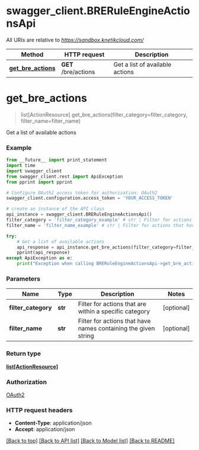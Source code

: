 # swagger_client.BRERuleEngineActionsApi

All URIs are relative to *https://sandbox.knetikcloud.com/*

Method | HTTP request | Description
------------- | ------------- | -------------
[**get_bre_actions**](BRERuleEngineActionsApi.md#get_bre_actions) | **GET** /bre/actions | Get a list of available actions


# **get_bre_actions**
> list[ActionResource] get_bre_actions(filter_category=filter_category, filter_name=filter_name)

Get a list of available actions

### Example 
```python
from __future__ import print_statement
import time
import swagger_client
from swagger_client.rest import ApiException
from pprint import pprint

# Configure OAuth2 access token for authorization: OAuth2
swagger_client.configuration.access_token = 'YOUR_ACCESS_TOKEN'

# create an instance of the API class
api_instance = swagger_client.BRERuleEngineActionsApi()
filter_category = 'filter_category_example' # str | Filter for actions that are within a specific category (optional)
filter_name = 'filter_name_example' # str | Filter for actions that have names containing the given string (optional)

try: 
    # Get a list of available actions
    api_response = api_instance.get_bre_actions(filter_category=filter_category, filter_name=filter_name)
    pprint(api_response)
except ApiException as e:
    print("Exception when calling BRERuleEngineActionsApi->get_bre_actions: %s\n" % e)
```

### Parameters

Name | Type | Description  | Notes
------------- | ------------- | ------------- | -------------
 **filter_category** | **str**| Filter for actions that are within a specific category | [optional] 
 **filter_name** | **str**| Filter for actions that have names containing the given string | [optional] 

### Return type

[**list[ActionResource]**](ActionResource.md)

### Authorization

[OAuth2](../README.md#OAuth2)

### HTTP request headers

 - **Content-Type**: application/json
 - **Accept**: application/json

[[Back to top]](#) [[Back to API list]](../README.md#documentation-for-api-endpoints) [[Back to Model list]](../README.md#documentation-for-models) [[Back to README]](../README.md)

